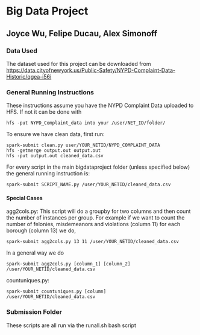 # Big Data Project
## Joyce Wu, Felipe Ducau, Alex Simonoff

### Data Used
The dataset used for this project can be downloaded from https://data.cityofnewyork.us/Public-Safety/NYPD-Complaint-Data-Historic/qgea-i56i

### General Running Instructions
These instructions assume you have the NYPD Complaint Data uploaded to HFS. If not it can be done with
```
hfs -put NYPD_Complaint_data into your /user/NET_ID/folder/
```

To ensure we have clean data, first run:
```
spark-submit clean.py user/YOUR_NETID/NYPD_COMPLAINT_DATA
hfs -getmerge output.out output.out
hfs -put output.out cleaned_data.csv
```

For every script in the main bigdataproject folder (unless specified below) the general running instruction is:
```
spark-submit SCRIPT_NAME.py /user/YOUR_NETID/cleaned_data.csv
```

#### Special Cases
agg2cols.py:
This script will do a groupby for two columns and then count the number of instances per group. 
For example if we want to count the number of felonies, misdemeanors and violations (column 11) for each borough (column 13) we do, 
```
spark-submit agg2cols.py 13 11 /user/YOUR_NETID/cleaned_data.csv
```
In a general way we do
```
spark-submit agg2cols.py [column_1] [column_2] /user/YOUR_NETID/cleaned_data.csv
```

countuniques.py:
```
spark-submit countuniques.py [column] /user/YOUR_NETID/cleaned_data.csv
```

### Submission Folder
These scripts are all run via the runall.sh bash script

